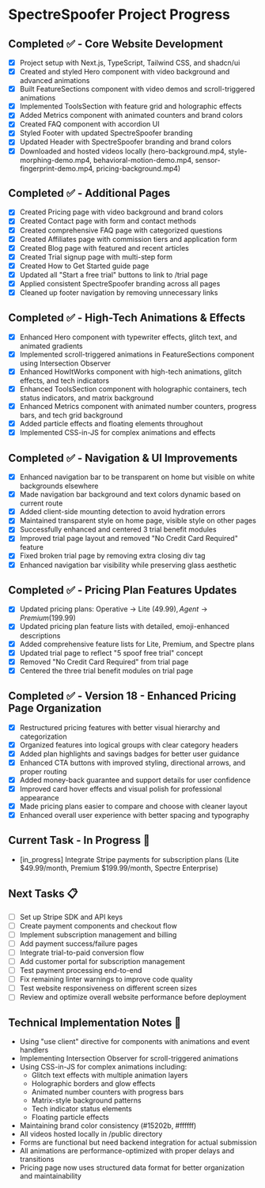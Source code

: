 # SpectreSpoofer Project Progress

## Completed ✅ - Core Website Development
- [x] Project setup with Next.js, TypeScript, Tailwind CSS, and shadcn/ui
- [x] Created and styled Hero component with video background and advanced animations
- [x] Built FeatureSections component with video demos and scroll-triggered animations
- [x] Implemented ToolsSection with feature grid and holographic effects
- [x] Added Metrics component with animated counters and brand colors
- [x] Created FAQ component with accordion UI
- [x] Styled Footer with updated SpectreSpoofer branding
- [x] Updated Header with SpectreSpoofer branding and brand colors
- [x] Downloaded and hosted videos locally (hero-background.mp4, style-morphing-demo.mp4, behavioral-motion-demo.mp4, sensor-fingerprint-demo.mp4, pricing-background.mp4)

## Completed ✅ - Additional Pages
- [x] Created Pricing page with video background and brand colors
- [x] Created Contact page with form and contact methods
- [x] Created comprehensive FAQ page with categorized questions
- [x] Created Affiliates page with commission tiers and application form
- [x] Created Blog page with featured and recent articles
- [x] Created Trial signup page with multi-step form
- [x] Created How to Get Started guide page
- [x] Updated all "Start a free trial" buttons to link to /trial page
- [x] Applied consistent SpectreSpoofer branding across all pages
- [x] Cleaned up footer navigation by removing unnecessary links

## Completed ✅ - High-Tech Animations & Effects
- [x] Enhanced Hero component with typewriter effects, glitch text, and animated gradients
- [x] Implemented scroll-triggered animations in FeatureSections component using Intersection Observer
- [x] Enhanced HowItWorks component with high-tech animations, glitch effects, and tech indicators
- [x] Enhanced ToolsSection component with holographic containers, tech status indicators, and matrix background
- [x] Enhanced Metrics component with animated number counters, progress bars, and tech grid background
- [x] Added particle effects and floating elements throughout
- [x] Implemented CSS-in-JS for complex animations and effects

## Completed ✅ - Navigation & UI Improvements
- [x] Enhanced navigation bar to be transparent on home but visible on white backgrounds elsewhere
- [x] Made navigation bar background and text colors dynamic based on current route
- [x] Added client-side mounting detection to avoid hydration errors
- [x] Maintained transparent style on home page, visible style on other pages
- [x] Successfully enhanced and centered 3 trial benefit modules
- [x] Improved trial page layout and removed "No Credit Card Required" feature
- [x] Fixed broken trial page by removing extra closing div tag
- [x] Enhanced navigation bar visibility while preserving glass aesthetic

## Completed ✅ - Pricing Plan Features Updates
- [x] Updated pricing plans: Operative → Lite ($49.99), Agent → Premium ($199.99)
- [x] Updated pricing plan feature lists with detailed, emoji-enhanced descriptions
- [x] Added comprehensive feature lists for Lite, Premium, and Spectre plans
- [x] Updated trial page to reflect "5 spoof free trial" concept
- [x] Removed "No Credit Card Required" from trial page
- [x] Centered the three trial benefit modules on trial page

## Completed ✅ - Version 18 - Enhanced Pricing Page Organization
- [x] Restructured pricing features with better visual hierarchy and categorization
- [x] Organized features into logical groups with clear category headers
- [x] Added plan highlights and savings badges for better user guidance
- [x] Enhanced CTA buttons with improved styling, directional arrows, and proper routing
- [x] Added money-back guarantee and support details for user confidence
- [x] Improved card hover effects and visual polish for professional appearance
- [x] Made pricing plans easier to compare and choose with cleaner layout
- [x] Enhanced overall user experience with better spacing and typography

## Current Task - In Progress 🔄
- [in_progress] Integrate Stripe payments for subscription plans (Lite $49.99/month, Premium $199.99/month, Spectre Enterprise)

## Next Tasks 📋
- [ ] Set up Stripe SDK and API keys
- [ ] Create payment components and checkout flow
- [ ] Implement subscription management and billing
- [ ] Add payment success/failure pages
- [ ] Integrate trial-to-paid conversion flow
- [ ] Add customer portal for subscription management
- [ ] Test payment processing end-to-end
- [ ] Fix remaining linter warnings to improve code quality
- [ ] Test website responsiveness on different screen sizes
- [ ] Review and optimize overall website performance before deployment

## Technical Implementation Notes 📝
- Using "use client" directive for components with animations and event handlers
- Implementing Intersection Observer for scroll-triggered animations
- Using CSS-in-JS for complex animations including:
  - Glitch text effects with multiple animation layers
  - Holographic borders and glow effects
  - Animated number counters with progress bars
  - Matrix-style background patterns
  - Tech indicator status elements
  - Floating particle effects
- Maintaining brand color consistency (#15202b, #ffffff)
- All videos hosted locally in /public directory
- Forms are functional but need backend integration for actual submission
- All animations are performance-optimized with proper delays and transitions
- Pricing page now uses structured data format for better organization and maintainability
